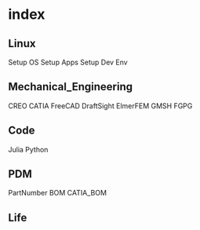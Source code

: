 # index


## Linux
Setup OS
Setup Apps
Setup Dev Env

## Mechanical_Engineering
CREO
CATIA
FreeCAD
DraftSight
ElmerFEM
GMSH
FGPG

## Code
Julia
Python

## PDM
PartNumber
BOM
CATIA_BOM

## Life

